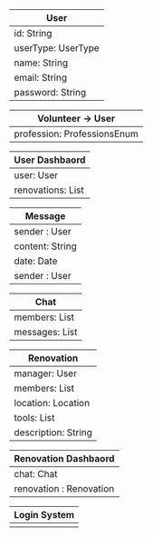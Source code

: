 

|  User   |                 
|---------|
|  id:  String        |
|  userType: UserType |
|  name:  String      |
|  email:  String     |
|  password: String   |


|  Volunteer -> User   |                 
|---------|
|  profession:  ProfessionsEnum  |
 

|  User Dashbaord  |                 
|---------|
| user: User    |
| renovations: List<Renovation>   |
 

|  Message  |                 
|---------|
| sender : User   |
| content: String   |
| date: Date   |
| sender : User   |

|  Chat  |                 
|---------|
|  members: List<User>     |
|  messages: List<Massage> |
 

|  Renovation         |                 
|---------------------|
| manager: User                    |
| members: List<User>|
| location: Location|
| tools: List<Tool>|
| description: String |
 


|  Renovation Dashbaord  |                 
|---------|
|  chat: Chat    |
|  renovation : Renovation    |



|  Login System  |                 
|---------|
|     |

